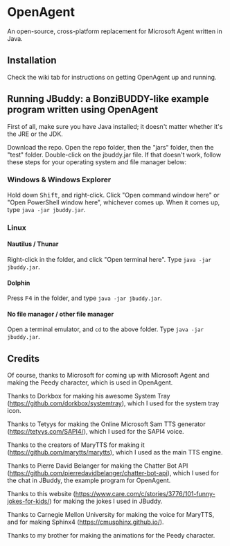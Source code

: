 # OpenAgent
An open-source, cross-platform replacement for Microsoft Agent written in Java.

## Installation
Check the wiki tab for instructions on getting OpenAgent up and running.

## Running JBuddy: a BonziBUDDY-like example program written using OpenAgent 
First of all, make sure you have Java installed; it doesn't matter whether it's the JRE or the JDK.

Download the repo. Open the repo folder, then the "jars" folder, then the "test" folder. Double-click on the jbuddy.jar file. If that doesn't work, follow these steps for your operating system and file manager below:
### Windows & Windows Explorer
Hold down <kbd>Shift</kbd>, and right-click. Click "Open command window here" or "Open PowerShell window here", whichever comes up. When it comes up, type `java -jar jbuddy.jar`.

### Linux
#### Nautilus / Thunar
Right-click in the folder, and click "Open terminal here". Type `java -jar jbuddy.jar`.

#### Dolphin
Press <kbd>F4</kbd> in the folder, and type `java -jar jbuddy.jar`.

#### No file manager / other file manager
Open a terminal emulator, and `cd` to the above folder. Type `java -jar jbuddy.jar`.

## Credits
Of course, thanks to Microsoft for coming up with Microsoft Agent and making the Peedy character, which is used in OpenAgent.

Thanks to Dorkbox for making his awesome System Tray (https://github.com/dorkbox/systemtray), which I used for the system tray icon.

Thanks to Tetyys for making the Online Microsoft Sam TTS generator (https://tetyys.com/SAPI4/), which I used for the SAPI4 voice.

Thanks to the creators of MaryTTS for making it (https://github.com/marytts/marytts), which I used as the main TTS engine.

Thanks to Pierre David Belanger for making the Chatter Bot API (https://github.com/pierredavidbelanger/chatter-bot-api), which I used for the chat in JBuddy, the example program for OpenAgent.

Thanks to this website (https://www.care.com/c/stories/3776/101-funny-jokes-for-kids/) for making the jokes I used in JBuddy.

Thanks to Carnegie Mellon University for making the voice for MaryTTS, and for making Sphinx4 (https://cmusphinx.github.io/).

Thanks to my brother for making the animations for the Peedy character.
